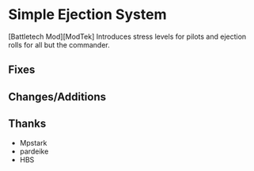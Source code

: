 # Simple Ejection System

[Battletech Mod][ModTek] Introduces stress levels for pilots and ejection rolls for all but the commander.

## Fixes

## Changes/Additions



## Thanks
* Mpstark
* pardeike
* HBS
